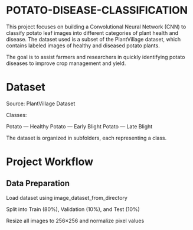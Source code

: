 # POTATO-DISEASE-CLASSIFICATION
This project focuses on building a Convolutional Neural Network (CNN) to classify potato leaf images into different categories of plant health and disease. The dataset used is a subset of the PlantVillage dataset, which contains labeled images of healthy and diseased potato plants.

The goal is to assist farmers and researchers in quickly identifying potato diseases to improve crop management and yield.

# Dataset
Source: PlantVillage Dataset

Classes:

Potato — Healthy
Potato — Early Blight
Potato — Late Blight

The dataset is organized in subfolders, each representing a class.

# Project Workflow
## Data Preparation
Load dataset using image_dataset_from_directory

Split into Train (80%), Validation (10%), and Test (10%)

Resize all images to 256×256 and normalize pixel values
